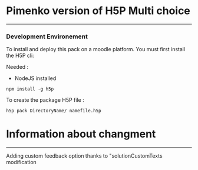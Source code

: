 # Pimenko version of H5P Multi choice #
** **
### Development Environement ###
To install and deploy this pack on a moodle platform.
You must first install the H5P cli:

Needed :
- NodeJS installed

```
npm install -g h5p
```

To create the package H5P file :
```
h5p pack DirectoryName/ namefile.h5p
```

# Information about changment 
** **
Adding custom feedback option thanks to "solutionCustomTexts modification
